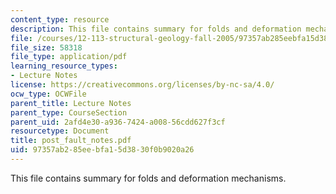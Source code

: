 ```yaml
---
content_type: resource
description: This file contains summary for folds and deformation mechanisms.
file: /courses/12-113-structural-geology-fall-2005/97357ab285eebfa15d3830f0b9020a26_post_fault_notes.pdf
file_size: 58318
file_type: application/pdf
learning_resource_types:
- Lecture Notes
license: https://creativecommons.org/licenses/by-nc-sa/4.0/
ocw_type: OCWFile
parent_title: Lecture Notes
parent_type: CourseSection
parent_uid: 2afd4e30-a936-7424-a008-56cdd627f3cf
resourcetype: Document
title: post_fault_notes.pdf
uid: 97357ab2-85ee-bfa1-5d38-30f0b9020a26
---
```

This file contains summary for folds and deformation mechanisms.